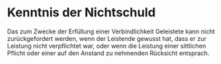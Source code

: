 # Kenntnis der Nichtschuld

Das zum Zwecke der Erfüllung einer Verbindlichkeit Geleistete kann nicht zurückgefordert werden, wenn der Leistende gewusst hat, dass er zur Leistung nicht verpflichtet war, oder wenn die Leistung einer sittlichen Pflicht oder einer auf den Anstand zu nehmenden Rücksicht entsprach. 

